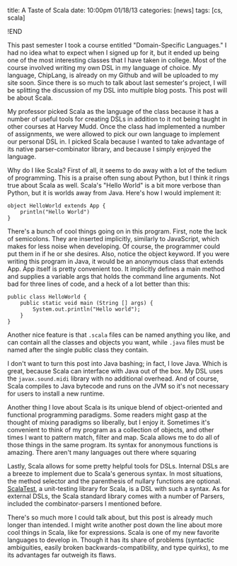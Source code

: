 title: A Taste of Scala
date: 10:00pm 01/18/13
categories: [news]
tags: [cs, scala]

!END

This past semester I took a course entitled "Domain-Specific Languages." I had
no idea what to expect when I signed up for it, but it ended up being one of
the most interesting classes that I have taken in college. Most of the course
involved writing my own DSL in my language of choice. My language, ChipLang, is
already on my Github and will be uploaded to my site soon. Since there is so
much to talk about last semester's project, I will be splitting the discussion
of my DSL into multiple blog posts. This post will be about Scala.

My professor picked Scala as the language of the class because it has a number
of useful tools for creating DSLs in addition to it not being taught in other
courses at Harvey Mudd. Once the class had implemented a number of assignments,
we were allowed to pick our own language to implement our personal DSL in. I
picked Scala because I wanted to take advantage of its native parser-combinator
library, and because I simply enjoyed the language.

Why do I like Scala? First of all, it seems to do away with a lot of the tedium
of programming. This is a praise often sung about Python, but I think it rings
true about Scala as well. Scala's "Hello World" is a bit more verbose than
Python, but it is worlds away from Java. Here's how I would implement it:

    object HelloWorld extends App {
        println("Hello World")
    }

There's a bunch of cool things going on in this program. First, note the lack
of semicolons. They are inserted implicitly, similarly to JavaScript, which
makes for less noise when developing. Of course, the programmer could put them
in if he or she desires. Also, notice the object keyword. If you were writing
this program in Java, it would be an anonymous class that extends App. App
itself is pretty convenient too. It implicitly defines a main method and
supplies a variable args that holds the command line arguments. Not bad for
three lines of code, and a heck of a lot better than this:

    public class HelloWorld {
        public static void main (String [] args) {
            System.out.println("Hello world");
        }
    }

Another nice feature is that `.scala` files can be named anything you like, and
can contain all the classes and objects you want, while `.java` files must be
named after the single public class they contain.

I don't want to turn this post into Java bashing; in fact, I love Java. Which
is great, because Scala can interface with Java out of the box. My DSL uses the
`javax.sound.midi` library with no additional overhead. And of course, Scala
compiles to Java bytecode and runs on the JVM so it's not necessary for users
to install a new runtime.

Another thing I love about Scala is its unique blend of object-oriented and
functional programming paradigms. Some readers might gasp at the thought of
mixing paradigms so liberally, but I enjoy it. Sometimes it's convenient to
think of my program as a collection of objects, and other times I want to
pattern match, filter and map. Scala allows me to do all of those things in the
same program. Its syntax for anonymous functions is amazing. There aren't many
languages out there where squaring

Lastly, Scala allows for some pretty helpful tools for DSLs. Internal DSLs are
a breeze to implement due to Scala's generous syntax. In most situations, the
method selector and the parenthesis of nullary functions are optional.
[ScalaTest][scalatest], a unit-testing library for Scala, is a DSL with such a syntax. As
for external DSLs, the Scala standard library comes with a number of Parsers,
included the combinator-parsers I mentioned before.

There's so much more I could talk about, but this post is already much longer
than intended. I might write another post down the line about more cool things
in Scala, like for expressions. Scala is one of my new favorite languages to
develop in. Though it has its share of problems (syntactic ambiguities, easily
broken backwards-compatibility, and type quirks), to me its advantages far
outweigh its flaws.

[scalatest]: http://www.scalatest.org/
